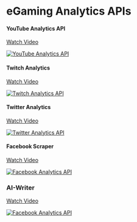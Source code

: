 # eGaming Analytics APIs

#### YouTube Analytics API

[Watch Video](https://www.youtube.com/watch?v=XumcNPRyUHg)

[![YouTube Analytics API](https://img.youtube.com/vi/XumcNPRyUHg/0.jpg)](https://www.youtube.com/watch?v=XumcNPRyUHg)

#### Twitch Analytics

[Watch Video](https://www.youtube.com/watch?v=nASfFE9kIas)

[![Twitch Analytics API](https://img.youtube.com/vi/nASfFE9kIas/0.jpg)](https://www.youtube.com/watch?v=nASfFE9kIas)

#### Twitter Analytics

[Watch Video](https://www.youtube.com/watch?v=ujId4ipkBio)

[![Twitter Analytics API](https://img.youtube.com/vi/ujId4ipkBio/0.jpg)](https://www.youtube.com/watch?v=ujId4ipkBio)

#### Facebook Scraper

[Watch Video](https://www.youtube.com/watch?v=ZImNusQ0I6g)

[![Facebook Analytics API](https://img.youtube.com/vi/ZImNusQ0I6g/0.jpg)](https://www.youtube.com/watch?v=ZImNusQ0I6g)

### AI-Writer

[Watch Video](https://www.youtube.com/watch?v=MdI6nvxseEA)

[![Facebook Analytics API](https://img.youtube.com/vi/MdI6nvxseEA/0.jpg)](https://www.youtube.com/watch?v=MdI6nvxseEA)


